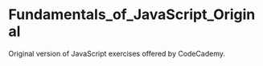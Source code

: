 # Fundamentals_of_JavaScript_Original
Original version of JavaScript exercises offered by CodeCademy.
